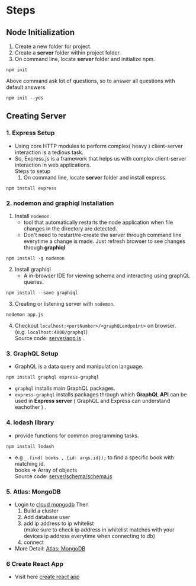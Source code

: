 # Steps

## Node Initialization
1. Create a new folder for project. 
2. Create a **server** folder within project folder.
3. On command line, locate **server** folder and initialize npm.
```
npm init
```
Above command ask lot of questions, so to answer all questions with default answers
```
npm init --yes
```

## Creating Server
### 1. Express Setup
* Using core HTTP modules to perform complex( heavy ) client-server interaction is a tedious task.
* So, Express.js is a framework that helps us with complex client-server interaction in web applications.  
Steps to setup
   1. On command line, locate **server** folder and install express. 
```
npm install express
```

### 2. nodemon and graphiql Installation

1. Install `nodemon`.  
    * tool that automatically restarts the node application when file changes in the directory are detected.
    * Don't need to restart/re-create the server through command line everytime a change is made. Just refresh browser to see changes through **graphiql**.  
```
npm install -g nodemon
```  

2. Install graphiql
    * A in-browser IDE for viewing schema and interacting using graphQL queries.  
```
npm install --save graphiql
```

3. Creating or listening server with `nodemon`.  
```
nodemon app.js
```

4. Checkout `localhost:<portNumber>/<graphQLendpoint>` on browser.  
(e.g. `localhost:4000/graphql`)  
Source code: [server/app.js](server/app.js) .

### 3.  GraphQL Setup

* GraphQL is a data query and manipulation language.
```
npm install graphql express-graphql
```
*  `graphql` installs main GraphQL packages.
*  `express-graphql` installs packages through which **GraphQL API** can be used in **Express server** ( GraphQL and Express can understand eachother ) .

### 4. lodash library

* provide functions for common programming tasks.
```
npm install lodash
```
* e.g `_.find( books , {id: args.id});` to find a specific book with matching id.  
books => Array of objects  
Source code: [server/schema/schema.js](server/schema/schema.js)

### 5. Atlas: MongoDB
* Login to [cloud mongodb](cloud.mongodb.com) Then  
    1. Build a cluster
    2. Add database user
    3. add ip address to ip whitelist  
    (make sure to check ip address in whitelist matches with your devices ip address everytime when connecting to db)
    4. connect
* More Detail: [Atlas: MongoDB](https://codeforgeek.com/2018/03/mongodb-atlas-node-js/) 

### 6 Create React App
* Visit here [create react app](https://github.com/facebook/create-react-app)
